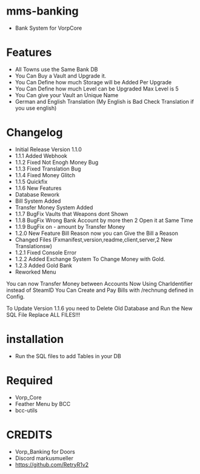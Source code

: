 # mms-banking

- Bank System for VorpCore

# Features
 
- All Towns use the Same Bank DB
- You Can Buy a Vault and Upgrade it.
- You Can Define how much Storage will be Added Per Upgrade
- You Can Define how much Level can be Upgraded Max Level is 5
- You Can give your Vault an Unique Name
- German and English Translation (My English is Bad Check Translation if you use english)

# Changelog

- Initial Release Version 1.1.0
- 1.1.1 Added Webhook
- 1.1.2 Fixed Not Enogh Money Bug
- 1.1.3 Fixed Translation Bug
- 1.1.4 Fixed Money Glitch 
- 1.1.5 Quickfix
- 1.1.6 New Features
- Database Rework
- Bill System Added
- Transfer Money System Added
- 1.1.7 BugFix Vaults that Weapons dont Shown
- 1.1.8 BugFix Wrong Bank Account by more then 2 Open it at Same Time
- 1.1.9 BugFix on - amount by Transfer Money
- 1.2.0 New Feature Bill Reason now you can Give the Bill a Reason
- Changed Files (Fxmanifest,version,readme,client,server,2 New Translationsw)
- 1.2.1 Fixed Console Error
- 1.2.2 Added Exchange System To Change Money with Gold.
- 1.2.3 Added Gold Bank
- Reworked Menu

You can now Transfer Money between Accounts
Now Using CharIdentifier instead of SteamID
You Can Create and Pay Bills with /rechnung defined in Config.

To Update Version 1.1.6 you need to Delete Old Database and Run the New SQL File
Replace ALL FILES!!!

# installation 

- Run the SQL files to add Tables in your DB



# Required
- Vorp_Core 
- Feather Menu by BCC
- bcc-utils


# CREDITS
- Vorp_Banking for Doors
- Discord markusmueller 
- https://github.com/RetryR1v2 